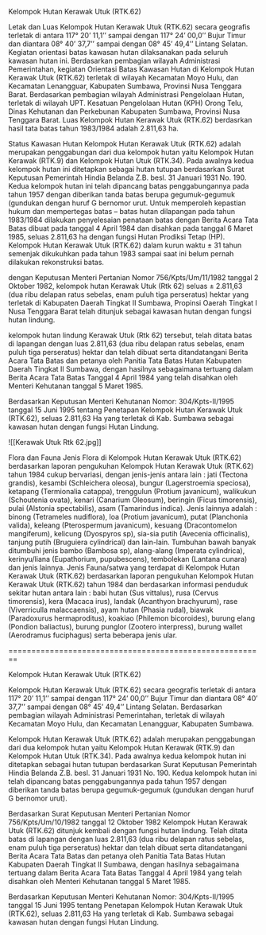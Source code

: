Kelompok Hutan Kerawak Utuk (RTK.62)
 
Letak dan Luas
Kelompok Hutan Kerawak Utuk (RTK.62) secara geografis terletak di antara 117° 20’ 11,1’’ sampai dengan 117° 24’ 00,0’’ Bujur Timur dan diantara 08° 40’ 37,7’’ sampai dengan 08° 45’ 49,4’’ Lintang Selatan. Kegiatan orientasi batas kawasan hutan dilaksanakan pada seluruh kawasan hutan ini. 
Berdasarkan pembagian wilayah Administrasi Pemerintahan, kegiatan Orientasi Batas Kawasan Hutan di Kelompok Hutan Kerawak Utuk (RTK.62) terletak di wilayah Kecamatan Moyo Hulu, dan Kecamatan Lenangguar, Kabupaten Sumbawa, Provinsi Nusa Tenggara Barat. Berdasarkan pembagian wilayah Administrasi Pengelolaan Hutan,  terletak di wilayah UPT. Kesatuan Pengelolaan Hutan (KPH) Orong Telu, Dinas Kehutanan dan Perkebunan Kabupaten Sumbawa, Provinsi Nusa Tenggara Barat. Luas Kelompok Hutan Kerawak Utuk (RTK.62) berdasrkan hasil tata batas tahun 1983/1984 adalah 2.811,63 ha. 

Status Kawasan Hutan
Kelompok Hutan Kerawak Utuk (RTK.62) adalah merupakan penggabungan dari dua kelompok hutan yaitu Kelompok Hutan Kerawak (RTK.9) dan Kelompok Hutan Utuk (RTK.34). Pada awalnya kedua kelompok hutan ini ditetapkan  sebagai hutan tutupan berdasarkan Surat Keputusan Pemerintah Hindia Belanda Z.B. besl. 31 Januari 1931 No. 190. Kedua kelompok hutan ini telah dipancang batas penggabungannya pada tahun 1957 dengan diberikan tanda batas berupa gegumuk-gegumuk (gundukan dengan huruf G bernomor urut. Untuk memperoleh kepastian hukum dan mempertegas batas – batas hutan dilapangan pada tahun 1983/1984 dilakukan penyelesaian penataan batas dengan Berita Acara Tata Batas dibuat pada tanggal 4 April 1984 dan disahkan pada tanggal 6 Maret 1985, seluas 2.811,63 ha dengan fungsi Hutan Prodiksi Tetap (HP). Kelompok Hutan Kerawak Utuk (RTK.62) dalam kurun waktu ± 31 tahun semenjak dikukuhkan pada tahun 1983 sampai saat ini belum pernah dilakukan rekonstruksi batas.

dengan Keputusan Menteri Pertanian Nomor 756/Kpts/Um/11/1982 tanggal 2 Oktober 1982, kelompok hutan Kerawak Utuk (Rtk 62) seluas ± 2.811,63 (dua ribu delapan ratus sebelas, enam puluh tiga perseratus) hektar yang terletak di Kabupaten Daerah Tingkat II Sumbawa, Propinsi Oaerah Tingkat I Nusa Tenggara Barat telah ditunjuk sebagai kawasan hutan dengan fungsi hutan lindung.

kelompok hutan lindung Kerawak Utuk (Rtk 62) tersebut, telah ditata batas di lapangan dengan luas 2.811,63 (dua ribu delapan ratus sebelas, enam puluh tiga perseratus) hektar dan telah dibuat serta ditandatangani Berita Acara Tata Batas dan petanya oleh Panitia Tata Batas Hutan Kabupaten Daerah Tingkat II Sumbawa, dengan hasilnya sebagaimana tertuang dalam Berita Acara Tata Batas Tanggal 4 April 1984 yang telah disahkan oleh Menteri Kehutanan tanggal 5 Maret 1985.

Berdasarkan Keputusan Menteri Kehutanan Nomor: 304/Kpts-II/1995 tanggal 15 Juni 1995 tentang Penetapan Kelompok Hutan Kerawak Utuk (RTK.62), seluas 2.811,63 Ha yang terletak di Kab. Sumbawa sebagai kawasan hutan dengan fungsi Hutan Lindung.

![[Kerawak Utuk Rtk 62.jpg]]

Flora dan Fauna
Jenis Flora di Kelompok Hutan Kerawak Utuk (RTK.62) berdasarkan laporan pengukuhan Kelompok Hutan Kerawak Utuk (RTK.62)  tahun 1984 cukup bervariasi, dengan jenis-jenis antara lain : jati (Tectona grandis), kesambi (Schleichera oleosa), bungur (Lagerstroemia speciosa), ketapang (Termionalia catappa), trenggulun (Protium javanicum), walikukun (Schoutenia ovata), kenari (Canarium Oleosum), beringin (Ficus timorensis), pulai (Alstonia spectabilis), asam (Tamarindus indica). Jenis lainnya adalah : binong (Tetrameles nudiflora), loa (Protium javanicum), putat (Planchonia valida), keleang (Pterospermum javanicum), kesuang (Dracontomelon mangiferum), kelicung (Dyospyros sp), sia-sia putih (Avecenia officinalis), tanjung putih (Bruguiera cylindrical) dan lain-lain. Tumbuhan bawah banyak ditumbuhi jenis bambo (Bambosa sp), alang-alang (Imperata cylindrica), kerinyu/liana (Eupathorium, pupubescens), tembolekan (Lantana cunara) dan jenis lainnya.
Jenis Fauna/satwa yang terdapat di Kelompok Hutan Kerawak Utuk (RTK.62) berdasarkan laporan pengukuhan Kelompok Hutan Kerawak Utuk (RTK.62)  tahun 1984 dan berdasarkan informasi penduduk sekitar hutan antara lain : babi hutan (Sus vittalus), rusa (Cervus timorensis), kera (Macaca irus), landak (Acanthyon brachyurum), rase (Viverriculla malaccaensis), ayam hutan (Phasia rudal), biawak (Paradoxurus hermaproditus), koakiao (Philemon bicoroides), burung elang (Pondion baliactus), burung punglor (Zootero interpress), burung wallet (Aerodramus fuciphagus) serta beberapa jenis ular.


========================================================


Kelompok Hutan Kerawak Utuk (RTK.62) 

Kelompok Hutan Kerawak Utuk (RTK.62) secara geografis terletak di antara 117° 20’ 11,1’’ sampai dengan 117° 24’ 00,0’’ Bujur Timur dan diantara 08° 40’ 37,7’’ sampai dengan 08° 45’ 49,4’’ Lintang Selatan. Berdasarkan pembagian wilayah Administrasi Pemerintahan, terletak di wilayah Kecamatan Moyo Hulu, dan Kecamatan Lenangguar, Kabupaten Sumbawa.

Kelompok Hutan Kerawak Utuk (RTK.62) adalah merupakan penggabungan dari dua kelompok hutan yaitu Kelompok Hutan Kerawak (RTK.9) dan Kelompok Hutan Utuk (RTK.34). Pada awalnya kedua kelompok hutan ini ditetapkan  sebagai hutan tutupan berdasarkan Surat Keputusan Pemerintah Hindia Belanda Z.B. besl. 31 Januari 1931 No. 190. Kedua kelompok hutan ini telah dipancang batas penggabungannya pada tahun 1957 dengan diberikan tanda batas berupa gegumuk-gegumuk (gundukan dengan huruf G bernomor urut). 

Berdasarkan Surat Keputusan Menteri Pertanian Nomor 756/Kpts/Um/10/1982 tanggal  12 Oktober 1982 Kelompok Hutan Kerawak Utuk (RTK.62) ditunjuk kembali dengan fungsi hutan lindung. Telah ditata batas di lapangan dengan luas 2.811,63 (dua ribu delapan ratus sebelas, enam puluh tiga perseratus) hektar dan telah dibuat serta ditandatangani Berita Acara Tata Batas dan petanya oleh Panitia Tata Batas Hutan Kabupaten Daerah Tingkat II Sumbawa, dengan hasilnya sebagaimana tertuang dalam Berita Acara Tata Batas Tanggal 4 April 1984 yang telah disahkan oleh Menteri Kehutanan tanggal 5 Maret 1985.

Berdasarkan Keputusan Menteri Kehutanan Nomor: 304/Kpts-II/1995 tanggal 15 Juni 1995 tentang Penetapan Kelompok Hutan Kerawak Utuk (RTK.62), seluas 2.811,63 Ha yang terletak di Kab. Sumbawa sebagai kawasan hutan dengan fungsi Hutan Lindung.